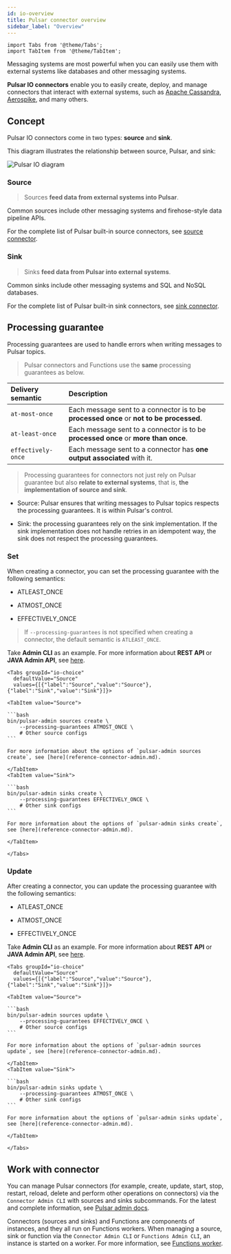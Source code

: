 ```yaml
---
id: io-overview
title: Pulsar connector overview
sidebar_label: "Overview"
---
```


````mdx-code-block
import Tabs from '@theme/Tabs';
import TabItem from '@theme/TabItem';
````


Messaging systems are most powerful when you can easily use them with external systems like databases and other messaging systems.

**Pulsar IO connectors** enable you to easily create, deploy, and manage connectors that interact with external systems, such as [Apache Cassandra](https://cassandra.apache.org), [Aerospike](https://www.aerospike.com), and many others.


## Concept

Pulsar IO connectors come in two types: **source** and **sink**.

This diagram illustrates the relationship between source, Pulsar, and sink:

![Pulsar IO diagram](/assets/pulsar-io.png "Pulsar IO connectors (sources and sinks)")


### Source

> Sources **feed data from external systems into Pulsar**.

Common sources include other messaging systems and firehose-style data pipeline APIs.

For the complete list of Pulsar built-in source connectors, see [source connector](io-connectors.md#source-connector).

### Sink

> Sinks **feed data from Pulsar into external systems**.

Common sinks include other messaging systems and SQL and NoSQL databases.

For the complete list of Pulsar built-in sink connectors, see [sink connector](io-connectors.md#sink-connector).

## Processing guarantee

Processing guarantees are used to handle errors when writing messages to Pulsar topics.
  
> Pulsar connectors and Functions use the **same** processing guarantees as below.

Delivery semantic | Description
:------------------|:-------
`at-most-once` | Each message sent to a connector is to be **processed once** or **not to be processed**.
`at-least-once`  | Each message sent to a connector is to be **processed once** or **more than once**.
`effectively-once` | Each message sent to a connector has **one output associated** with it.

> Processing guarantees for connectors not just rely on Pulsar guarantee but also **relate to external systems**, that is, **the implementation of source and sink**.

* Source: Pulsar ensures that writing messages to Pulsar topics respects the processing guarantees. It is within Pulsar's control.

* Sink: the processing guarantees rely on the sink implementation. If the sink implementation does not handle retries in an idempotent way, the sink does not respect the processing guarantees.

### Set

When creating a connector, you can set the processing guarantee with the following semantics:

* ATLEAST_ONCE
  
* ATMOST_ONCE
  
* EFFECTIVELY_ONCE

> If `--processing-guarantees` is not specified when creating a connector, the default semantic is `ATLEAST_ONCE`.

Take **Admin CLI** as an example. For more information about **REST API** or **JAVA Admin API**, see [here](io-use.md#create). 

````mdx-code-block
<Tabs groupId="io-choice"
  defaultValue="Source"
  values={[{"label":"Source","value":"Source"},{"label":"Sink","value":"Sink"}]}>

<TabItem value="Source">

```bash
bin/pulsar-admin sources create \
    --processing-guarantees ATMOST_ONCE \
    # Other source configs
```

For more information about the options of `pulsar-admin sources create`, see [here](reference-connector-admin.md).

</TabItem>
<TabItem value="Sink">

```bash
bin/pulsar-admin sinks create \
    --processing-guarantees EFFECTIVELY_ONCE \
    # Other sink configs
```

For more information about the options of `pulsar-admin sinks create`, see [here](reference-connector-admin.md).

</TabItem>

</Tabs>
````

### Update 

After creating a connector, you can update the processing guarantee with the following semantics:

* ATLEAST_ONCE
  
* ATMOST_ONCE
  
* EFFECTIVELY_ONCE
  
Take **Admin CLI** as an example. For more information about **REST API** or **JAVA Admin API**, see [here](io-use.md#create). 

````mdx-code-block
<Tabs groupId="io-choice"
  defaultValue="Source"
  values={[{"label":"Source","value":"Source"},{"label":"Sink","value":"Sink"}]}>

<TabItem value="Source">

```bash
bin/pulsar-admin sources update \
    --processing-guarantees EFFECTIVELY_ONCE \
    # Other source configs
```

For more information about the options of `pulsar-admin sources update`, see [here](reference-connector-admin.md).

</TabItem>
<TabItem value="Sink">

```bash
bin/pulsar-admin sinks update \
    --processing-guarantees ATMOST_ONCE \
    # Other sink configs
```

For more information about the options of `pulsar-admin sinks update`, see [here](reference-connector-admin.md).

</TabItem>

</Tabs>
````


## Work with connector

You can manage Pulsar connectors (for example, create, update, start, stop, restart, reload, delete and perform other operations on connectors) via the `Connector Admin CLI` with sources and sinks subcommands. For the latest and complete information, see [Pulsar admin docs](pathname:///reference/#/@pulsar:version_origin@/pulsar-admin/).

Connectors (sources and sinks) and Functions are components of instances, and they all run on Functions workers. When managing a source, sink or function via the `Connector Admin CLI` or `Functions Admin CLI`, an instance is started on a worker. For more information, see [Functions worker](functions-worker.md).

